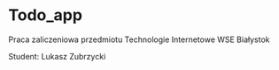 # Todo_app
Praca zaliczeniowa przedmiotu Technologie Internetowe
WSE Białystok

Student: Lukasz Zubrzycki
